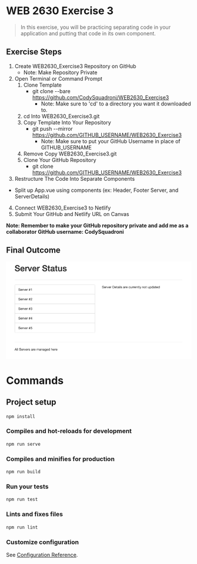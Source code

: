 # WEB 2630 Exercise 3
> In this exercise, you will be practicing separating code in your application and putting that code in its own component.

## Exercise Steps

1. Create WEB2630_Exercise3 Repository on GitHub
    * Note: Make Repository Private
2. Open Terminal or Command Prompt
    1. Clone Template
        * git clone --bare https://github.com/CodySquadroni/WEB2630_Exercise3
            * Note: Make sure to 'cd' to a directory you want it downloaded to.
    2. cd Into WEB2630_Exercise3.git
    3. Copy Template Into Your Repository
        * git push --mirror https://github.com/GITHUB_USERNAME/WEB2630_Exercise3
            * Note: Make sure to put your GitHub Username in place of GITHUB_USERNAME
    4. Remove Copy WEB2630_Exercise3.git
    5. Clone Your GitHub Repository
        * git clone https://github.com/GITHUB_USERNAME/WEB2630_Exercise3
3. Restructure The Code Into Separate Components
* Split up App.vue using components (ex: Header, Footer Server, and ServerDetails)
4. Connect WEB2630_Exercise3 to Netlify
5. Submit Your GitHub and Netlify URL on Canvas

**Note: Remember to make your GitHub repository private and add me as a collaborator GitHub username: CodySquadroni**

## Final Outcome

![](Exercise3_Finished.png)

# Commands
## Project setup
```
npm install
```

### Compiles and hot-reloads for development
```
npm run serve
```

### Compiles and minifies for production
```
npm run build
```

### Run your tests
```
npm run test
```

### Lints and fixes files
```
npm run lint
```

### Customize configuration
See [Configuration Reference](https://cli.vuejs.org/config/).
